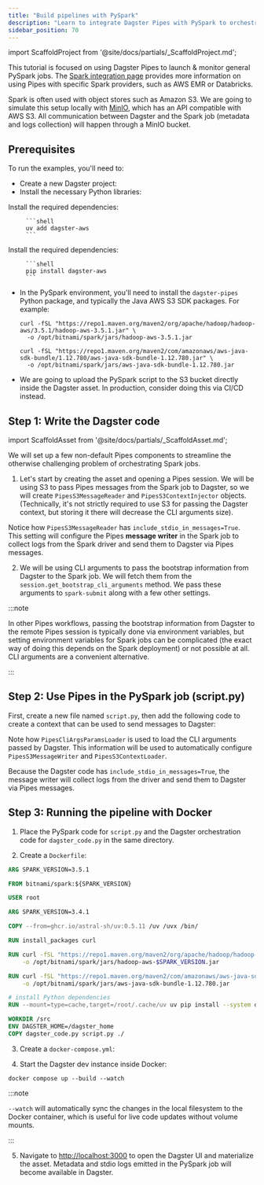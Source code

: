 ```yaml
---
title: "Build pipelines with PySpark"
description: "Learn to integrate Dagster Pipes with PySpark to orchestrate PySpark jobs in a Dagster pipeline."
sidebar_position: 70
---
```


import ScaffoldProject from '@site/docs/partials/\_ScaffoldProject.md';

This tutorial is focused on using Dagster Pipes to launch & monitor general PySpark jobs. The [Spark integration page](/integrations/libraries/spark) provides more information on using Pipes with specific Spark providers, such as AWS EMR or Databricks.

Spark is often used with object stores such as Amazon S3. We are going to simulate this setup locally with [MinIO](https://min.io), which has an API compatible with AWS S3. All communication between Dagster and the Spark job (metadata and logs collection) will happen through a MinIO bucket.

## Prerequisites

To run the examples, you'll need to:

- Create a new Dagster project:
  <ScaffoldProject />
- Install the necessary Python libraries:

<Tabs groupId="package-manager">
   <TabItem value="uv" label="uv">
      Install the required dependencies:

         ```shell
         uv add dagster-aws
         ```

   </TabItem>

   <TabItem value="pip" label="pip">
      Install the required dependencies:

         ```shell
         pip install dagster-aws
         ```

   </TabItem>
</Tabs>

- In the PySpark environment, you'll need to install the `dagster-pipes` Python package, and typically the Java AWS S3 SDK packages. For example:

  ```shell
  curl -fSL "https://repo1.maven.org/maven2/org/apache/hadoop/hadoop-aws/3.5.1/hadoop-aws-3.5.1.jar" \
    -o /opt/bitnami/spark/jars/hadoop-aws-3.5.1.jar

  curl -fSL "https://repo1.maven.org/maven2/com/amazonaws/aws-java-sdk-bundle/1.12.780/aws-java-sdk-bundle-1.12.780.jar" \
    -o /opt/bitnami/spark/jars/aws-java-sdk-bundle-1.12.780.jar
  ```
- We are going to upload the PySpark script to the S3 bucket directly inside the Dagster asset. In production, consider doing this via CI/CD instead.

## Step 1: Write the Dagster code

import ScaffoldAsset from '@site/docs/partials/\_ScaffoldAsset.md';

<ScaffoldAsset />

We will set up a few non-default Pipes components to streamline the otherwise challenging problem of orchestrating Spark jobs.

1. Let's start by creating the asset and opening a Pipes session. We will be using S3 to pass Pipes messages from the Spark job to Dagster, so we will create `PipesS3MessageReader` and `PipesS3ContextInjector` objects. (Technically, it's not strictly required to use S3 for passing the Dagster context, but storing it there will decrease the CLI arguments size).

<CodeExample path="docs_snippets/docs_snippets/guides/dagster/dagster_pipes/pyspark/dagster_code.py" startAfter="start_pipes_session_marker" endBefore="end_pipes_session_marker" title="src/<project_name>/defs/assets.py" />

Notice how `PipesS3MessageReader` has `include_stdio_in_messages=True`. This setting will configure the Pipes **message writer** in the Spark job to collect logs from the Spark driver and send them to Dagster via Pipes messages.

2. We will be using CLI arguments to pass the bootstrap information from Dagster to the Spark job. We will fetch them from the `session.get_bootstrap_cli_arguments` method. We pass these arguments to `spark-submit` along with a few other settings.


<CodeExample path="docs_snippets/docs_snippets/guides/dagster/dagster_pipes/pyspark/dagster_code.py" startAfter="end_pipes_session_marker" endBefore="start_definitions_marker" />

:::note

In other Pipes workflows, passing the bootstrap information from Dagster to the remote Pipes session is typically done via environment variables, but setting environment variables for Spark jobs can be complicated (the exact way of doing this depends on the Spark deployment) or not possible at all. CLI arguments are a convenient alternative.

:::

## Step 2: Use Pipes in the PySpark job (script.py)

First, create a new file named `script.py`, then add the following code to create a context that can be used to send messages to Dagster:

<CodeExample path="docs_snippets/docs_snippets/guides/dagster/dagster_pipes/pyspark/script.py" />

Note how `PipesCliArgsParamsLoader` is used to load the CLI arguments passed by Dagster. This information will be used to automatically configure `PipesS3MessageWriter` and `PipesS3ContextLoader`.

Because the Dagster code has `include_stdio_in_messages=True`, the message writer will collect logs from the driver and send them to Dagster via Pipes messages.

## Step 3: Running the pipeline with Docker

1. Place the PySpark code for `script.py` and the Dagster orchestration code for `dagster_code.py` in the same directory.

2. Create a `Dockerfile`:

```dockerfile file=/guides/dagster/dagster_pipes/pyspark/Dockerfile
ARG SPARK_VERSION=3.5.1

FROM bitnami/spark:${SPARK_VERSION}

USER root

ARG SPARK_VERSION=3.4.1

COPY --from=ghcr.io/astral-sh/uv:0.5.11 /uv /uvx /bin/

RUN install_packages curl

RUN curl -fSL "https://repo1.maven.org/maven2/org/apache/hadoop/hadoop-aws/$SPARK_VERSION/hadoop-aws-$SPARK_VERSION.jar" \
    -o /opt/bitnami/spark/jars/hadoop-aws-$SPARK_VERSION.jar

RUN curl -fSL "https://repo1.maven.org/maven2/com/amazonaws/aws-java-sdk-bundle/1.12.780/aws-java-sdk-bundle-1.12.780.jar" \
    -o /opt/bitnami/spark/jars/aws-java-sdk-bundle-1.12.780.jar

# install Python dependencies
RUN --mount=type=cache,target=/root/.cache/uv uv pip install --system dagster dagster-webserver dagster-aws pyspark

WORKDIR /src
ENV DAGSTER_HOME=/dagster_home
COPY dagster_code.py script.py ./
```

3. Create a `docker-compose.yml`:

<CodeExample path="docs_snippets/docs_snippets/guides/dagster/dagster_pipes/pyspark/docker-compose.yml" />

4. Start the Dagster dev instance inside Docker:

```shell
docker compose up --build --watch
```

:::note

`--watch` will automatically sync the changes in the local filesystem to the
Docker container, which is useful for live code updates without volume mounts.

:::

5. Navigate to [http://localhost:3000](http://localhost:3000) to open the Dagster UI and materialize the asset. Metadata and stdio logs emitted in the PySpark job will become available in Dagster.

